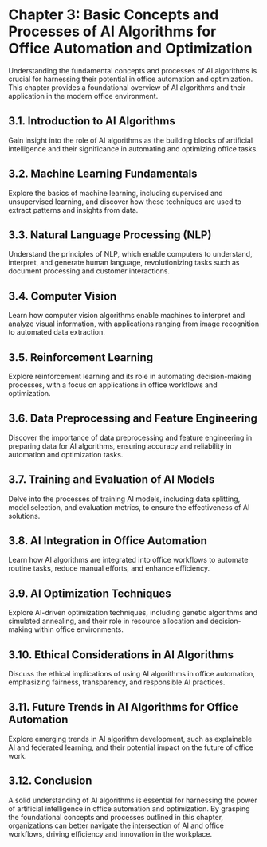 Chapter 3: Basic Concepts and Processes of AI Algorithms for Office Automation and Optimization
===============================================================================================

Understanding the fundamental concepts and processes of AI algorithms is crucial for harnessing their potential in office automation and optimization. This chapter provides a foundational overview of AI algorithms and their application in the modern office environment.

3.1. **Introduction to AI Algorithms**
--------------------------------------

Gain insight into the role of AI algorithms as the building blocks of artificial intelligence and their significance in automating and optimizing office tasks.

3.2. **Machine Learning Fundamentals**
--------------------------------------

Explore the basics of machine learning, including supervised and unsupervised learning, and discover how these techniques are used to extract patterns and insights from data.

3.3. **Natural Language Processing (NLP)**
------------------------------------------

Understand the principles of NLP, which enable computers to understand, interpret, and generate human language, revolutionizing tasks such as document processing and customer interactions.

3.4. **Computer Vision**
------------------------

Learn how computer vision algorithms enable machines to interpret and analyze visual information, with applications ranging from image recognition to automated data extraction.

3.5. **Reinforcement Learning**
-------------------------------

Explore reinforcement learning and its role in automating decision-making processes, with a focus on applications in office workflows and optimization.

3.6. **Data Preprocessing and Feature Engineering**
---------------------------------------------------

Discover the importance of data preprocessing and feature engineering in preparing data for AI algorithms, ensuring accuracy and reliability in automation and optimization tasks.

3.7. **Training and Evaluation of AI Models**
---------------------------------------------

Delve into the processes of training AI models, including data splitting, model selection, and evaluation metrics, to ensure the effectiveness of AI solutions.

3.8. **AI Integration in Office Automation**
--------------------------------------------

Learn how AI algorithms are integrated into office workflows to automate routine tasks, reduce manual efforts, and enhance efficiency.

3.9. **AI Optimization Techniques**
-----------------------------------

Explore AI-driven optimization techniques, including genetic algorithms and simulated annealing, and their role in resource allocation and decision-making within office environments.

3.10. **Ethical Considerations in AI Algorithms**
-------------------------------------------------

Discuss the ethical implications of using AI algorithms in office automation, emphasizing fairness, transparency, and responsible AI practices.

3.11. **Future Trends in AI Algorithms for Office Automation**
--------------------------------------------------------------

Explore emerging trends in AI algorithm development, such as explainable AI and federated learning, and their potential impact on the future of office work.

3.12. **Conclusion**
--------------------

A solid understanding of AI algorithms is essential for harnessing the power of artificial intelligence in office automation and optimization. By grasping the foundational concepts and processes outlined in this chapter, organizations can better navigate the intersection of AI and office workflows, driving efficiency and innovation in the workplace.
